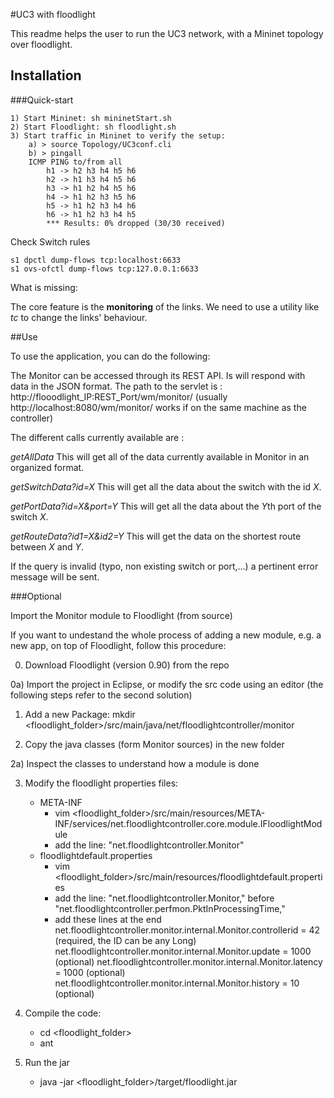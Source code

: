 #UC3 with floodlight

This readme helps the user to run  the UC3 network, with a Mininet topology over floodlight.

## Installation

###Quick-start

```
1) Start Mininet: sh mininetStart.sh
2) Start Floodlight: sh floodlight.sh
3) Start traffic in Mininet to verify the setup:
	a) > source Topology/UC3conf.cli
	b) > pingall 
	ICMP PING to/from all
		h1 -> h2 h3 h4 h5 h6
		h2 -> h1 h3 h4 h5 h6
		h3 -> h1 h2 h4 h5 h6
		h4 -> h1 h2 h3 h5 h6  
        h5 -> h1 h2 h3 h4 h6
        h6 -> h1 h2 h3 h4 h5
		*** Results: 0% dropped (30/30 received)
```

Check Switch rules
```
s1 dpctl dump-flows tcp:localhost:6633
s1 ovs-ofctl dump-flows tcp:127.0.0.1:6633
```

What is missing:

The core feature is the **monitoring** of the links.
We need to use a utility like _tc_ to change the links' behaviour.



##Use

To use the application, you can do the following: 

The Monitor can be accessed through its REST API. Is will respond with data in the JSON format. The path to the servlet is :
http://flooodlight_IP:REST_Port/wm/monitor/
(usually http://localhost:8080/wm/monitor/ works if on the same machine as the controller)

The different calls currently available are :

*getAllData*
This will get all of the data currently available in Monitor in an organized format.

*getSwitchData?id=X*
This will get all the data about the switch with the id *X*.

*getPortData?id=X&port=Y*
This will get all the data about the *Y*th port of the switch *X*.

*getRouteData?id1=X&id2=Y*
This will get the data on the shortest route between *X* and *Y*.

If the query is invalid (typo, non existing switch or port,...) a pertinent error message will be sent.


###Optional 

Import the Monitor module to Floodlight (from source)


If you want to undestand the whole process of adding a new module, e.g. a new app, 
on top of Floodlight, follow this procedure:

0) Download Floodlight (version 0.90) from the repo

0a) Import the project in Eclipse, or modify the src code using an editor (the following steps refer to the second solution)

1) Add a new Package: mkdir <floodlight_folder>/src/main/java/net/floodlightcontroller/monitor

2) Copy the java classes (form Monitor sources) in the new folder

2a) Inspect the classes to understand how a module is done

3) Modify the floodlight properties files:
	- META-INF
		- vim <floodlight_folder>/src/main/resources/META-INF/services/net.floodlightcontroller.core.module.IFloodlightModule
		- add the line: "net.floodlightcontroller.Monitor"
	- floodlightdefault.properties
		- vim <floodlight_folder>/src/main/resources/floodlightdefault.properties
		- add the line: "net.floodlightcontroller.Monitor,\" before "net.floodlightcontroller.perfmon.PktInProcessingTime,\"
		- add these lines at the end
			net.floodlightcontroller.monitor.internal.Monitor.controllerid = 42	(required, the ID can be any Long)
			net.floodlightcontroller.monitor.internal.Monitor.update = 1000		(optional)
			net.floodlightcontroller.monitor.internal.Monitor.latency = 1000	(optional)
			net.floodlightcontroller.monitor.internal.Monitor.history = 10		(optional)

4) Compile the code:
	- cd <floodlight_folder>
	- ant

5) Run the jar
	- java -jar <floodlight_folder>/target/floodlight.jar
